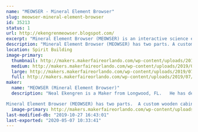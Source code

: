 ```yaml
---
name: "MEOWSER - Mineral Element Browser"
slug: meowser-mineral-element-browser
id: 35213
status: 1
url: http://ekengrenmeowser.blogspot.com/
excerpt: "Mineral Element Browser (MEOWSER) is an interactive science exhibit about chemistry and rocks.  The kids will love pointing at rocks and watching the the lighting and displays change."
description: "Mineral Element Browser (MEOWSER) has two parts. A custom wooden cabinet containing APEX mineral samples with LED lighting has a giant touch screen overlay for navigation. Next to the wooden cabinet is a large touch screen monitor that displays the Periodic Table. You can point at elements on the Periodic Table to illuminate rocks containing that element. Also, you can point at rocks to illuminate elements found in that rock. An Arduino serves as the computer – cabinet interface. Arduino software, Computer software, and electronic circuits were built to drive this stuff. An interactive chemistry quiz challenges participants."
location: Spirit Building
image-primary:
  thumbnail: http://makers.makerfaireorlando.com/wp-content/uploads/2019/07/Meowser-1-150x150.png
  medium: http://makers.makerfaireorlando.com/wp-content/uploads/2019/07/Meowser-1-300x183.png
  large: http://makers.makerfaireorlando.com/wp-content/uploads/2019/07/Meowser-1.png
  full: http://makers.makerfaireorlando.com/wp-content/uploads/2019/07/Meowser-1.png
maker:
  name: "MEOWSER (Mineral Element Browser)"
  description: "Neal Ekengren is a Maker from Longwood, FL.   He has degrees in Engineering and Biochemistry and is an IT guru.   

Mineral Element Browser (MEOWSER) has two parts.  A custom wooden cabinet containing APEX mineral samples with LED lighting has a giant touch screen overlay for navigation.  Next to the wooden cabinet is a large touch screen monitor that displays the Periodic Table.  You can point at elements on the Periodic Table to illuminate rocks containing that element.  Also, you can point at rocks to illuminate elements found in that rock.  An Arduino serves as the computer - cabinet interface.   Arduino software, Computer software, and electronic circuits were built to drive this stuff.  An interactive chemistry quiz challenges participants."
  image-primary: http://makers.makerfaireorlando.com/wp-content/uploads/2019/07/Meowser.png
last-modified-db: "2019-10-27 16:43:01"
last-exported: "2020-05-07 10:33:41"
---
```

